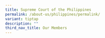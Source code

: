 ```yaml
---
title: Supreme Court of the Philippines
permalink: /about-us/philippines/permalink/
variant: tiptap
description: ""
third_nav_title: Our Members
---
```

<p></p>